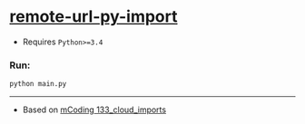 # [remote-url-py-import](https://github.com/kenny-kvibe/remote-url-py-import)

- Requires `Python>=3.4`

### Run:

```sh
python main.py
```

---

- Based on [mCoding 133_cloud_imports](https://github.com/mCodingLLC/VideosSampleCode/blob/master/videos/133_cloud_imports)
